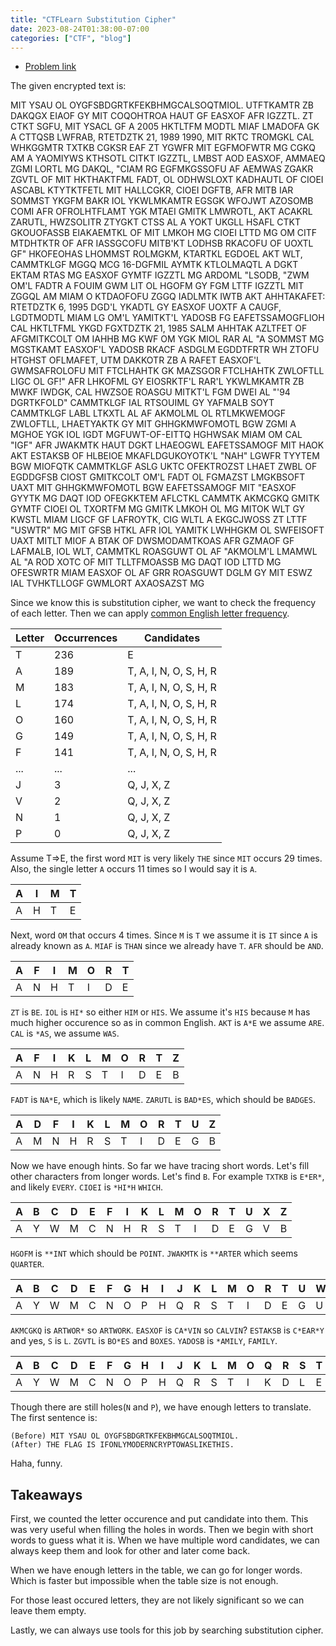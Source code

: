 ```yaml
---
title: "CTFLearn Substitution Cipher"
date: 2023-08-24T01:38:00-07:00
categories: ["CTF", "blog"]
---
```


- [Problem link](https://ctflearn.com/challenge/238)

The given encrypted text is:

MIT YSAU OL OYGFSBDGRTKFEKBHMGCALSOQTMIOL. UTFTKAMTR ZB DAKQGX EIAOF GY MIT COQOHTROA HAUT GF EASXOF AFR IGZZTL. ZT CTKT SGFU, MIT YSACL GF A 2005 HKTLTFM MODTL MIAF LMADOFA GK A CTTQSB LWFRAB, RTETDZTK 21, 1989 1990, MIT RKTC TROMGKL CAL WHKGGMTR TXTKB CGKSR EAF ZT YGWFR MIT EGFMOFWTR MG CGKQ AM A YAOMIYWS KTHSOTL CITKT IGZZTL, LMBST AOD EASXOF, AMMAEQ ZGMI LORTL MG DAKQL, "CIAM RG EGFMKGSSOFU AF AEMWAS ZGAKR ZGVTL OF MIT HKTHAKTFML FADT, OL ODHWSLOXT KADHAUTL OF CIOEI ASCABL KTYTKTFETL MIT HALLCGKR, CIOEI DGFTB, AFR MITB IAR SOMMST YKGFM BAKR IOL YKWLMKAMTR EGSGK WFOJWT AZOSOMB COMI AFR OFROLHTFLAMT YGK MTAEI GMITK LMWROTL, AKT ACAKRL ZARUTL, HWZSOLITR ZTYGKT CTSS AL A YOKT UKGLL HSAFL CTKT GKOUOFASSB EIAKAEMTKL OF MIT LMKOH MG CIOEI LTTD MG OM CITF MTDHTKTR OF AFR IASSGCOFU MITB'KT LODHSB RKACOFU OF UOXTL GF" HKOFEOHAS LHOMMST ROLMGKM, KTARTKL EGDOEL AKT WLT, CAMMTKLGF MGGQ MCG 16-DGFMIL AYMTK KTLOLMAQTL A DGKT EKTAM RTAS MG EASXOF GYMTF IGZZTL MG ARDOML "LSODB, "ZWM OM'L FADTR A FOUIM GWM LIT OL HGOFM GY FGM LTTF IGZZTL MIT ZGGQL AM MIAM O KTDAOFOFU ZGGQ IADLMTK IWTB AKT AHHTAKAFET: RTETDZTK 6, 1995 DGD'L YKADTL GY EASXOF UOXTF A CAUGF, LGDTMODTL MIAM LG OM'L YAMITKT'L YADOSB FG EAFETSSAMOGFLIOH CAL HKTLTFML YKGD FGXTDZTK 21, 1985 SALM AHHTAK AZLTFET OF AFGMITKCOLT OM IAHHB MG KWF OM YGK MIOL RAR AL "A SOMMST MG MGSTKAMT EASXOF'L YADOSB RKACF ASDGLM EGDDTFRTR WH ZTOFU HTGHST OFLMAFET, UTM DAKKOTR ZB A RAFET EASXOF'L GWMSAFROLOFU MIT FTCLHAHTK GK MAZSGOR FTCLHAHTK ZWLOFTLL LIGC OL GF!" AFR LHKOFML GY EIOSRKTF'L RAR'L YKWLMKAMTR ZB MWKF IWDGK, CAL HWZSOE ROASGU MITKT'L FGM DWEI AL "'94 DGRTKFOLD" CAMMTKLGF IAL RTSOUIML GY YAFMALB SOYT CAMMTKLGF LABL LTKXTL AL AF AKMOLML OL RTLMKWEMOGF ZWLOFTLL, LHAETYAKTK GY MIT GHHGKMWFOMOTL BGW ZGMI A MGHOE YGK IOL IGDT MGFUWT-OF-EITTQ HGHWSAK MIAM OM CAL "IGF" AFR JWAKMTK HAUT DGKT LHAEOGWL EAFETSSAMOGF MIT HAOK AKT ESTAKSB OF HLBEIOE MKAFLDGUKOYOTK'L "NAH" LGWFR TYYTEM BGW MIOFQTK CAMMTKLGF ASLG UKTC OFEKTROZST LHAET ZWBL OF EGDDGFSB CIOST GMITKCOLT OM'L FADT OL FGMAZST LMGKBSOFT UAXT MIT GHHGKMWFOMOTL BGW EAFETSSAMOGF MIT "EASXOF GYYTK MG DAQT IOD OFEGKKTEM AFLCTKL CAMMTK AKMCGKQ GMITK GYMTF CIOEI OL TXORTFM MG GMITK LMKOH OL MG MITOK WLT GY KWSTL MIAM LIGCF GF LAFROYTK, CIG WLTL A EKGCJWOSS ZT LTTF "USWTR" MG MIT GFSB HTKL AFR IOL YAMITK LWHHGKM OL SWFEISOFT UAXT MITLT MIOF A BTAK OF DWSMODAMTKOAS AFR GZMAOF GF LAFMALB, IOL WLT, CAMMTKL ROASGUWT OL AF "AKMOLM'L LMAMWL AL "A ROD XOTC OF MIT TLLTFMOASSB MG DAQT IOD LTTD MG OFESWRTR MIAM EASXOF OL AF GRR ROASGUWT DGLM GY MIT ESWZ IAL TVHKTLLOGF GWMLORT AXAOSAZST MG

Since we know this is substitution cipher, we want to check the frequency of
each letter. Then we can apply [common English letter
frequency](https://www3.nd.edu/~busiforc/handouts/cryptography/letterfrequencies.html).

| Letter | Occurrences | Candidates             |
| ------ | ----------- | ---------------------- |
| T	     | 236         | E                      |
| A	     | 189         | T, A, I, N, O, S, H, R |
| M	     | 183         | T, A, I, N, O, S, H, R |
| L	     | 174         | T, A, I, N, O, S, H, R |
| O	     | 160         | T, A, I, N, O, S, H, R |
| G	     | 149         | T, A, I, N, O, S, H, R |
| F	     | 141         | T, A, I, N, O, S, H, R |
| ...    | ...         | ...                    |
| J	     | 3           | Q, J, X, Z             |
| V	     | 2           | Q, J, X, Z             |
| N	     | 1           | Q, J, X, Z             |
| P	     | 0           | Q, J, X, Z             |

Assume T=>E, the first word `MIT` is very likely `THE` since `MIT` occurs 29
times. Also, the single letter `A` occurs 11 times so I would say it is `A`. 

| A | I | M | T |
|---|---|---|---|
| A | H | T | E |

Next, word `OM` that occurs 4 times. Since `M` is `T` we assume it is `IT` since
`A` is already known as `A`. `MIAF` is `THAN` since we already have `T`. `AFR`
should be `AND`.

| A | F | I | M | O | R | T |
| - | - | - | - | - | - | - |
| A | N | H | T | I | D | E |

`ZT` is `BE`. `IOL` is `HI*` so either `HIM` or `HIS`. We assume it's `HIS`
because `M` has much higher occurence so as in common English. `AKT` is `A*E` we
assume `ARE`. `CAL` is `*AS`, we assume `WAS`.

| A | F | I | K | L | M | O | R | T | Z |
| - | - | - | - | - |---|---|---|---|---|
| A | N | H | R | S | T | I | D | E | B |

`FADT` is `NA*E`, which is likely `NAME`. `ZARUTL` is `BAD*ES`, which should be
`BADGES`.

| A | D | F | I | K | L | M | O | R | T | U | Z |
|---|---|---|---|---|---|---|---|---|---|---|---|
| A | M | N | H | R | S | T | I | D | E | G | B |

Now we have enough hints. So far we have tracing short words. Let's fill other
characters from longer words. Let's find `B`. For example `TXTKB` is `E*ER*`,
and likely `EVERY`. `CIOEI` is `*HI*H` `WHICH`.

| A | B | C | D | E | F | I | K | L | M | O | R | T | U | X | Z |
|---|---|---|---|---|---|---|---|---|---|---|---|---|---|---|---|
| A | Y | W | M | C | N | H | R | S | T | I | D | E | G | V | B |

`HGOFM` is `**INT` which should be `POINT`. `JWAKMTK` is `**ARTER` which seems `QUARTER`.

| A | B | C | D | E | F | G | H | I | J | K | L | M | O | R | T | U | W | X | Z |
|---|---|---|---|---|---|---|---|---|---|---|---|---|---|---|---|---|---|---|---|
| A | Y | W | M | C | N | O | P | H | Q | R | S | T | I | D | E | G | U | V | B |

`AKMCGKQ` is `ARTWOR*` so `ARTWORK`. `EASXOF` is `CA*VIN` so `CALVIN`? `ESTAKSB`
is `C*EAR*Y` and yes, `S` is `L`. `ZGVTL` is `BO*ES` and `BOXES`. `YADOSB` is
`*AMILY`, `FAMILY`.

| A | B | C | D | E | F | G | H | I | J | K | L | M | O | Q | R | S | T | U | V | W | X | Y | Z |
|---|---|---|---|---|---|---|---|---|---|---|---|---|---|---|---|---|---|---|---|---|---|---|---|
| A | Y | W | M | C | N | O | P | H | Q | R | S | T | I | K | D | L | E | G | X | U | V | F | B |

Though there are still holes(`N` and `P`), we have enough letters to translate. The first sentence is:

```
(Before) MIT YSAU OL OYGFSBDGRTKFEKBHMGCALSOQTMIOL.
(After) THE FLAG IS IFONLYMODERNCRYPTOWASLIKETHIS.
```

Haha, funny.

## Takeaways

First, we counted the letter occurence and put candidate into them. This was
very useful when filling the holes in words. Then we begin with short words to
guess what it is. When we have multiple word candidates, we can always keep them
and look for other and later come back.

When we have enough letters in the table, we can go for longer words. Which is
faster but impossible when the table size is not enough.

For those least occured letters, they are not likely significant so we can leave
them empty.

Lastly, we can always use tools for this job by searching substitution cipher.
